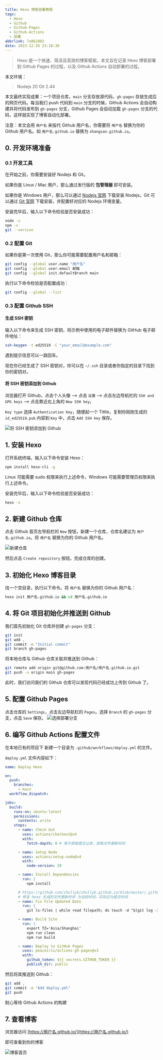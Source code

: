 ```yaml
---
title: Hexo 博客部署教程
tags:
  - Hexo
  - Github
  - Github-Pages
  - Github-Actions
  - 部署
abbrlink: 7a862802
date: 2023-12-26 23:18:38
---
```

> Hexo 是一个快速、简洁且高效的博客框架。本文旨在记录 Hexo 博客部署到 Github Pages 的过程，以及 Github Actions 自动部署的过程。

本文环境：

> Nodejs 20
> Git 2.44

本文最终实现成果：一个项目仓库，`main` 分支存放源代码，`gh-pages` 存放生成后的网页代码。每当我们 push 代码到 `main` 分支的时候，Github Actions 会自动构建并将代码发布到 `gh-pages` 分支，Github Pages 会自动加载 `gh-pages` 分支的代码，这样就实现了博客自动化部署。

注意：本文会用 `用户名` 来指代 Github 用户名，你需要将 `用户名` 替换为你的 Github 用户名。如 `用户名.github.io` 替换为 `zhangsan.github.io`。


## 0. 开发环境准备

### 0.1 开发工具

在开始之前，你需要安装好 Nodejs 和 Git。

如果你是 Linux / Mac 用户，那么通过发行版的 **包管理器** 即可安装。

如果你是 Windows 用户，那么可以通过 [Nodejs 官网](https://nodejs.org/en/download) 下载安装 Nodejs，Git 可以通过 [Git 官网](https://git-scm.com/downloads) 下载安装，并配置好对应的 Nodejs 环境变量。


安装完毕后，输入以下命令检验是否安装成功：
```bash
node -v
npm -v
git --version
```

### 0.2 配置 Git

如果你是第一次使用 Git，那么你可能需要配置用户名和邮箱：
```bash
git config --global user.name "用户名"
git config --global user.email 邮箱
git config --global init.defaultBranch main
```

执行以下命令检验是否配置成功：
```bash
git config --global --list
```

### 0.3 配置 Github SSH

#### 生成 SSH 密钥

输入以下命令来生成 SSH 密钥，将示例中使用的电子邮件替换为 GitHub 电子邮件地址：
```bash
ssh-keygen -t ed25519 -C "your_email@example.com"
```
遇到提示信息可以一路回车。

现在你已经生成了 SSH 密钥对，你可以在 `~/.ssh` 目录或者你指定的目录下找到你的密钥对。

#### 将 SSH 密钥添加到 Github

浏览器打开 Github，点击个人头像 --> 点击 `设置` --> 点击左边导航栏的 `SSH and GPG keys` --> 点击靠近右上角的 `New SSH key`。

`Key type` 选择 `Authentication Key`，随便起一个 Tittle，复制你刚刚生成的 `id_ed25519.pub` 内容到 `Key` 中，点击 `Add SSH key` 保存。

![将 SSH 密钥添加到 Github](image1.webp)


## 1. 安装 Hexo

打开系统终端，输入以下命令安装 Hexo：
```bash
npm install hexo-cli -g
```
Linux 可能需要 sudo 权限来执行上述命令，Windows 可能需要管理员权限来执行上述命令。

安装完毕后，输入以下命令检验是否安装成功：
```bash
hexo -v
```

## 2. 新建 Github 仓库

点击 Github 首页左导航栏的 `New` 按钮，新建一个仓库，仓库名建议为 `用户名.github.io`。将 `用户名` 替换为你的 Github 用户名。

![新建仓库](image.webp)

然后点击 `Create repository` 按钮，完成仓库的创建。

## 3. 初始化 Hexo 博客目录

找一个空目录，执行以下命令。将 `用户名` 替换为你的 Github 用户名：
```bash
hexo init 用户名.github.io && cd 用户名.github.io
```

## 4. 将 Git 项目初始化并推送到 Github

我们首先初始化 Git 仓库并创建 `gh-pages` 分支：
```bash
git init
git add .
git commit -m "Initial commit"
git branch gh-pages
```

将本地仓库与 Github 仓库关联并推送到 Github：
```bash
git remote add origin git@github.com:用户名/用户名.github.io.git
git push -u origin main gh-pages
```
此时，我们访问我们的 Github 仓库可以发现代码已经成功上传到 Github 了。


## 5. 配置 Github Pages

点击仓库的 `Settings`，点击左边导航栏的 `Pages`。选择 `Branch` 的 `gh-pages` 分支，点击 `Save` 保存。
![选择部署分支](image2.webp)

## 6. 编写 Github Actions 配置文件

在本地已有的项目下 新建一个目录为 `.github/workflows/deploy.yml` 的文件。

`deploy.yml` 文件内容如下：
```yml
name: Deploy Hexo

on:
  push:
    branches:
      - main
  workflow_dispatch:

jobs:
  build:
    runs-on: ubuntu-latest
    permissions:
      contents: write
    steps:
      - name: Check Out
        uses: actions/checkout@v4
        with:
          fetch-depth: 0 # 用于获取提交记录，获取文件更新时间

      - name: Setup Node
        uses: actions/setup-node@v4
        with:
          node-version: 20

      - name: Install Dependencies
        run: |
          npm install

      # https://github.com/zhullyb/zhullyb.github.io/blob/master/.github/workflows/deploy.yml
      # 修复 hexo 生成的文件更新时间 为当前时间，实际应为提交时间
      - name: Fix File Updated Date
        run: |
          git ls-files | while read filepath; do touch -d "$(git log -1 --format='@%ct' $filepath)" "$filepath" && echo "Fixed: $filepath"; done

      - name: Build Site
        run: |
          export TZ='Asia/Shanghai'
          npm run clean
          npm run build

      - name: Deploy to GitHub Pages
        uses: peaceiris/actions-gh-pages@v3
        with:
          github_token: ${{ secrets.GITHUB_TOKEN }}
          publish_dir: public
```

然后将其推送到 Github：
```bash
git add .
git commit -m "Add deploy.yml"
git push
```

耐心等待 Github Actions 的构建

## 7. 查看博客

浏览器访问 [https://用户名.github.io/](https://用户名.github.io/)

即可查看到你的博客

![博客首页](image3.webp)

